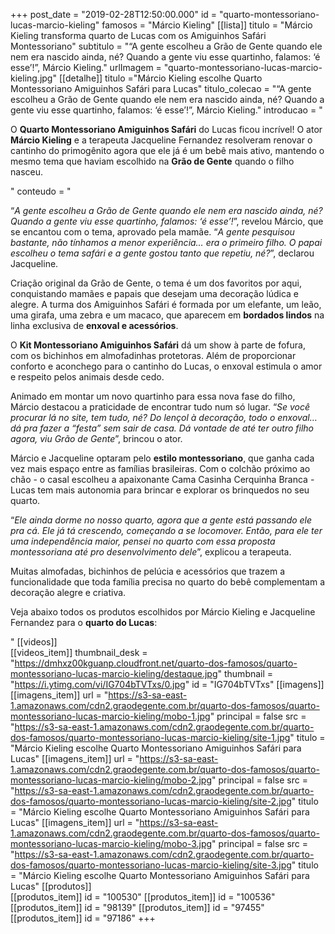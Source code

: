 +++
post_date = "2019-02-28T12:50:00.000"
id = "quarto-montessoriano-lucas-marcio-kieling"
famosos = "Márcio Kieling"
[[lista]] 
    titulo = "Márcio Kieling transforma quarto de Lucas com os Amiguinhos Safári Montessoriano"
    subtitulo = "“A gente escolheu a Grão de Gente quando ele nem era nascido ainda, né? Quando a gente viu esse quartinho, falamos: ‘é esse’!”, <span>Márcio Kieling.</span>"
    urlImagem = "quarto-montessoriano-lucas-marcio-kieling.jpg"
[[detalhe]] 
    titulo ="Márcio Kieling escolhe Quarto Montessoriano Amiguinhos Safári para Lucas"
    titulo_colecao = "“A gente escolheu a Grão de Gente quando ele nem era nascido ainda, né? Quando a gente viu esse quartinho, falamos: ‘é esse’!”, <span>Márcio Kieling.</span>"
    introducao = "<p>O <strong>Quarto Montessoriano Amiguinhos Safári</strong> do Lucas ficou incrível! O ator <strong>Márcio Kieling</strong> e a terapeuta Jacqueline Fernandez resolveram renovar o cantinho do primogênito agora que ele já é um bebê mais ativo, mantendo o mesmo tema que haviam escolhido na <strong>Grão de Gente</strong> quando o filho nasceu.</p>"
    conteudo = "<p>“<em>A gente escolheu a Grão de Gente quando ele nem era nascido ainda, né? Quando a gente viu esse quartinho, falamos: ‘é esse’!</em>”, revelou Márcio, que se encantou com o tema, aprovado pela mamãe. “<em>A gente pesquisou bastante, não tínhamos a menor experiência… era o primeiro filho. O papai escolheu o tema safári e a gente gostou tanto que repetiu, né?</em>”, declarou Jacqueline. </p> <p>Criação original da Grão de Gente, o tema é um dos favoritos por aqui, conquistando mamães e papais que desejam uma decoração lúdica e alegre. A turma dos Amiguinhos Safári é formada por um elefante, um leão, uma girafa, uma zebra e um macaco, que aparecem em <strong>bordados lindos</strong> na linha exclusiva de <strong>enxoval e acessórios</strong>. </p> <p>O <strong>Kit Montessoriano Amiguinhos Safári</strong> dá um show à parte de fofura, com os bichinhos em almofadinhas protetoras. Além de proporcionar conforto e aconchego para o cantinho do Lucas, o enxoval estimula o amor e respeito pelos animais desde cedo.</p> <p>Animado em montar um novo quartinho para essa nova fase do filho, Márcio destacou a praticidade de encontrar tudo num só lugar. “<em>Se você procurar lá no site, tem tudo, né? Do lençol à decoração, todo o enxoval… dá pra fazer a “festa” sem sair de casa. Dá vontade de até ter outro filho agora, viu Grão de Gente</em>”, brincou o ator. </p> <p>Márcio e Jacqueline optaram pelo <strong>estilo montessoriano</strong>, que ganha cada vez mais espaço entre as famílias brasileiras. Com o colchão próximo ao chão - o casal escolheu a apaixonante Cama Casinha Cerquinha Branca - Lucas tem mais autonomia para brincar e explorar os brinquedos no seu quarto. </p> <p>“<em>Ele ainda dorme no nosso quarto, agora que a gente está passando ele pra cá. Ele já tá crescendo, começando a se locomover. Então, para ele ter uma independência maior, pensei no quarto com essa proposta montessoriana até pro desenvolvimento dele</em>”, explicou a terapeuta. </p> <p>Muitas almofadas, bichinhos de pelúcia e acessórios que trazem a funcionalidade que toda família precisa no quarto do bebê complementam a decoração alegre e criativa. </p> <p>Veja abaixo todos os produtos escolhidos por Márcio Kieling e Jacqueline Fernandez para o <strong>quarto do Lucas</strong>:</p>"
    [[videos]]  
        [[videos_item]] 
            thumbnail_desk = "https://dmhxz00kguanp.cloudfront.net/quarto-dos-famosos/quarto-montessoriano-lucas-marcio-kieling/destaque.jpg"
            thumbnail = "https://i.ytimg.com/vi/IG704bTVTxs/0.jpg"
            id = "IG704bTVTxs"
    [[imagens]]  
        [[imagens_item]] 
            url = "https://s3-sa-east-1.amazonaws.com/cdn2.graodegente.com.br/quarto-dos-famosos/quarto-montessoriano-lucas-marcio-kieling/mobo-1.jpg"
            principal = false
            src = "https://s3-sa-east-1.amazonaws.com/cdn2.graodegente.com.br/quarto-dos-famosos/quarto-montessoriano-lucas-marcio-kieling/site-1.jpg"
            titulo = "Márcio Kieling escolhe Quarto Montessoriano Amiguinhos Safári para Lucas"
        [[imagens_item]] 
            url = "https://s3-sa-east-1.amazonaws.com/cdn2.graodegente.com.br/quarto-dos-famosos/quarto-montessoriano-lucas-marcio-kieling/mobo-2.jpg"
            principal = false
            src = "https://s3-sa-east-1.amazonaws.com/cdn2.graodegente.com.br/quarto-dos-famosos/quarto-montessoriano-lucas-marcio-kieling/site-2.jpg"
            titulo = "Márcio Kieling escolhe Quarto Montessoriano Amiguinhos Safári para Lucas"
        [[imagens_item]] 
            url = "https://s3-sa-east-1.amazonaws.com/cdn2.graodegente.com.br/quarto-dos-famosos/quarto-montessoriano-lucas-marcio-kieling/mobo-3.jpg"
            principal = false
            src = "https://s3-sa-east-1.amazonaws.com/cdn2.graodegente.com.br/quarto-dos-famosos/quarto-montessoriano-lucas-marcio-kieling/site-3.jpg"
            titulo = "Márcio Kieling escolhe Quarto Montessoriano Amiguinhos Safári para Lucas"
    [[produtos]]  
        [[produtos_item]] 
            id = "100530"
        [[produtos_item]] 
            id = "100536"
        [[produtos_item]] 
            id = "98139"
        [[produtos_item]] 
            id = "97455"
        [[produtos_item]] 
            id = "97186"
+++
